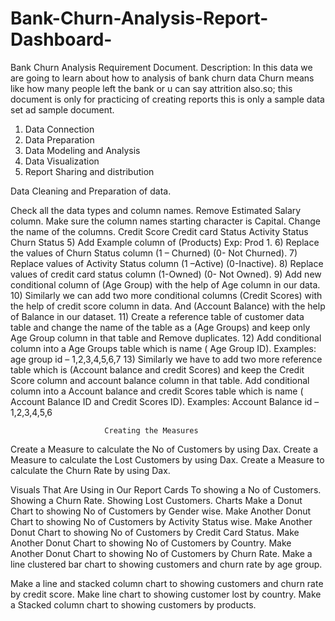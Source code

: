 # Bank-Churn-Analysis-Report-Dashboard-

Bank Churn Analysis Requirement Document.
Description: In this data we are going to learn about how to analysis of bank churn data Churn means like how many people left the bank or u can say attrition also.so; this document is only for practicing of creating reports this is only a sample data set ad sample document.
1)  Data Connection 
2)  Data Preparation 
3)  Data Modeling and Analysis 
4)  Data Visualization 
5)  Report Sharing and distribution

Data Cleaning and Preparation of data.

Check all the data types and column names.
Remove Estimated Salary column.
Make sure the column names starting character is Capital. 
Change the name of the columns.
Credit Score
Credit card Status
Activity Status
Churn Status
           5) Add Example column of (Products) Exp: Prod 1.
           6) Replace the values of Churn Status column (1 – Churned) (0- Not Churned).
           7) Replace values of Activity Status column (1 –Active) (0-Inactive).
           8) Replace values of credit card status column (1-Owned) (0- Not Owned).
           9) Add new conditional column of (Age Group) with the help of Age column in our data.
10) Similarly we can add two more conditional columns (Credit Scores) with the help of credit score column in data. And (Account Balance) with the help of Balance in our dataset.
11) Create a reference table of customer data table and change the name of the table as a (Age Groups) and keep only Age Group column in that table and Remove duplicates.
12) Add conditional column into a Age Groups table which is name ( Age Group ID).
Examples: age group id – 1,2,3,4,5,6,7
13) Similarly we have to add two more reference table which is (Account balance and credit Scores) and keep the Credit Score column and account balance column in that table.
Add conditional column into a Account balance and credit Scores table which is name ( Account Balance ID and Credit Scores ID).
Examples: Account Balance  id – 1,2,3,4,5,6

                         Creating the Measures

Create a Measure to calculate the No of Customers by using Dax.
Create a Measure to calculate the Lost Customers by using Dax.
Create a Measure to calculate the Churn Rate by using Dax.

Visuals That Are Using in Our Report
     Cards
To showing a No of Customers.
Showing a Churn Rate.
Showing Lost Customers.
     Charts 
Make a Donut Chart to showing No of Customers by Gender wise.
Make Another Donut Chart to showing No of Customers by Activity Status wise.
Make Another Donut Chart to showing No of Customers by Credit Card Status.
Make Another Donut Chart to showing No of Customers by Country.
Make Another Donut Chart to showing No of Customers by Churn Rate.
Make a line clustered bar chart to showing customers and churn rate by age group.

Make a line and stacked column chart to showing customers and churn rate by credit score.
Make line chart to showing customer lost by country.
Make a Stacked column chart to showing customers by products. 
